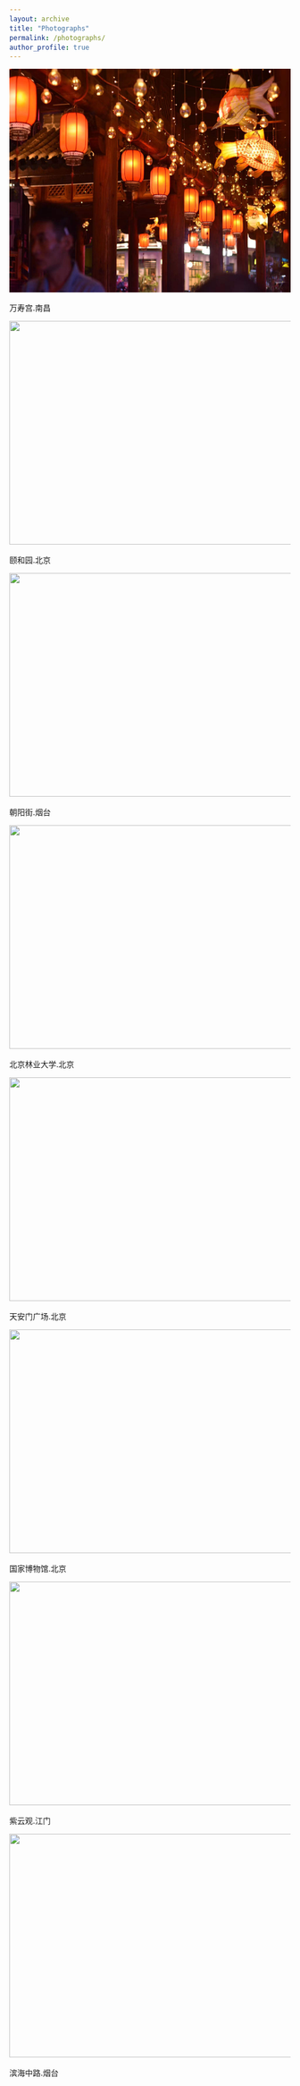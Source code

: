 ```yaml
---
layout: archive
title: "Photographs"
permalink: /photographs/
author_profile: true
---
```



<img src='/images/20230905.jpg'  width = 600 height = 400>

万寿宫.南昌

<img src='/images/DSC_0269.JPG'  width = 600 height = 400>

颐和园.北京

<img src='/images/DSC_0233.JPG'  width = 600 height = 400>

朝阳街.烟台

<img src='/images/DSC_0257.JPG'  width = 600 height = 400>

北京林业大学.北京

<img src='/images/DSC_0301.JPG'  width = 600 height = 400>

天安门广场.北京

<img src='/images/DSC_0345.JPG'  width = 600 height = 400>

国家博物馆.北京

<img src='/images/DSC_0877.JPG'  width = 600 height = 400>

紫云观.江门

<img src='/images/DSC_0450.JPG'  width = 600 height = 400>

滨海中路.烟台